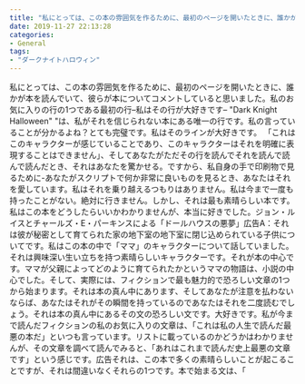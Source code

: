 ```yaml
---
title: "私にとっては、この本の雰囲気を作るために、最初のページを開いたときに、誰かが本を読んでいて、彼らが本についてコメントしていると思いました。"
date: 2019-11-27 22:13:28
categories:
- General
tags:
- "ダークナイトハロウィン"
---
```


私にとっては、この本の雰囲気を作るために、最初のページを開いたときに、誰かが本を読んでいて、彼らが本についてコメントしていると思いました。私のお気に入りの行の1つである最初の行–私はその行が大好きです– &quot;Dark Knight Halloween&quot; &quot;は、私がそれを信じられない本にある唯一の行です。私の言っていることが分かるよね？とても完璧です。私はそのラインが大好きです。 「これはこのキャラクターが感じていることであり、このキャラクターはそれを明確に表現することはできません」、そしてあなたがただその行を読んでそれを読んで読んで読んだとき、それはあなたを驚かせる。ですから、私自身の手で印刷物で見るために-あなたがスクリプトで何か非常に良いものを見るとき、あなたはそれを愛しています。私はそれを乗り越えるつもりはありません。私は今まで一度も持ったことがない。絶対に行きません。しかし、それは最も素晴らしい本です。私はこの本をどうしたらいいかわかりませんが、本当に好きでした。ジョン・ルイスとチャールズ・E・パーキンスによる「ドールハウスの悪夢」広告A：それは彼が秘密として育てられた家の地下室の地下室に閉じ込められている子供についてです。私はこの本の中で「ママ」のキャラクターについて話していました。それは興味深い生い立ちを持つ素晴らしいキャラクターです。それが本の中心です。ママが父親によってどのように育てられたかというママの物語は、小説の中心でした。そして、実際には、フィクションで最も魅力的で恐ろしい文章の1つから始まります。それは本の真ん中にあります、そしてあなたが注意を払わないならば、あなたはそれがその瞬間を持っているのであなたはそれを二度読むでしょう。それは本の真ん中にあるその文の恐ろしい文です。大好きです。私が今まで読んだフィクションの私のお気に入りの文章は、「これは私の人生で読んだ最悪の本だ」といつも言っています。リストに載っているのかどうかはわかりませんが、その文章を調べて読んでみると、「あれはこれまで読んだ史上最悪の文章です」という感じです。広告それは、この本で多くの素晴らしいことが起こることですが、それは間違いなくそれらの1つです。本で始まる文は、「
